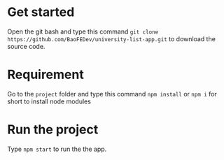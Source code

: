 # Get started
Open the git bash and type this command `git clone https://github.com/BaoFEDev/university-list-app.git` to download the source code.
# Requirement
Go to the `project` folder and type this command `npm install` or `npm i` for short to install node modules
# Run the project
Type `npm start` to run the the app.
